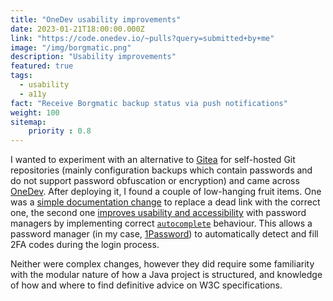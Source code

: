 ```yaml
---
title: "OneDev usability improvements"
date: 2023-01-21T18:00:00.000Z
link: "https://code.onedev.io/~pulls?query=submitted+by+me"
image: "/img/borgmatic.png"
description: "Usability improvements"
featured: true
tags:
  - usability
  - a11y
fact: "Receive Borgmatic backup status via push notifications"
weight: 100
sitemap:
    priority : 0.8
---
```


I wanted to experiment with an alternative to [Gitea](https://gitea.io) for self-hosted Git repositories (mainly configuration backups which contain passwords and do not support password obfuscation or encryption) and came across [OneDev](https://onedev.io). After deploying it, I found a couple of low-hanging fruit items. One was a [simple documentation change](https://code.onedev.io/onedev/server/~pulls/53) to replace a dead link with the correct one, the second one [improves usability and accessibility](https://code.onedev.io/onedev/server/~pulls/54) with password managers by implementing correct [`autocomplete`](https://developer.mozilla.org/en-US/docs/Web/HTML/Attributes/autocomplete) behaviour. This allows a password manager (in my case, [1Password](https://1password.com)) to automatically detect and fill 2FA codes during the login process.

Neither were complex changes, however they did require some familiarity with the modular nature of how a Java project is structured, and knowledge of how and where to find definitive advice on W3C specifications.
